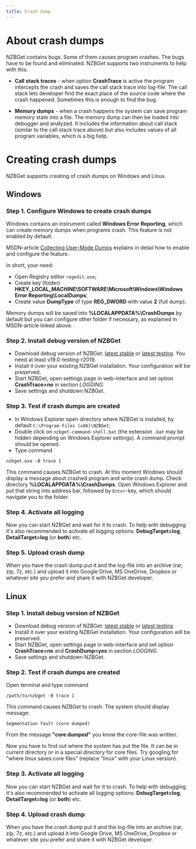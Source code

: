 ```yaml
---
title: Crash dump
---
```

# About crash dumps
NZBGet contains bugs. Some of them causes program crashes. The bugs have to be
found and eliminated. NZBGet supports two instruments to help with this:

- **Call stack traces** - when option **CrashTrace** is active the program
intercepts the crash and saves the call stack trace into log-file. The call stack
lets developer find the exact place of the source code where the crash happened.
Sometimes this is enough to find the bug.

- **Memory dumps** - when a crash happens the system can save program memory 
state into a file. The memory dump can then be loaded into debugger and analyzed.
It includes the information about call stack (similar to the call stack trace above)
but also includes values of all program variables, which is a big help.

# Creating crash dumps

NZBGet supports creating of crash dumps on Windows and Linux.

## Windows

### Step 1. Configure Windows to create crash dumps
Windows contains an instrument called **Windows Error Reporting**, which can
create memory dumps when programs crash. This feature is not enabled by default.

MSDN-article [Collecting User-Mode Dumps](https://msdn.microsoft.com/de-de/library/windows/desktop/bb787181(v=vs.85).aspx)
explains in detail how to enable and configure the feature.

In short, your need:
- Open Registry editor `regedit.exe`;
- Create key (folder) **HKEY_LOCAL_MACHINE\SOFTWARE\Microsoft\Windows\Windows Error Reporting\LocalDumps**;
- Create value **DumpType** of type **REG_DWORD** with value **2** (full dump).

Memory dumps will be saved into **%LOCALAPPDATA%\CrashDumps** by default but you
can configure other folder if necessary, as explained in MSDN-article linked above.

### Step 2. Install debug version of NZBGet
- Download debug version of NZBGet: [latest stable](https://github.com/nzbget/nzbget/releases/download/v{{site.data.version.stable-version}}/nzbget-{{site.data.version.stable-version}}-bin-win32-debug-setup.exe) or
[latest testing](https://github.com/nzbget/nzbget/releases/download/v{{site.data.version.testing-version}}-{{site.data.version.testing-revision}}/nzbget-{{site.data.version.testing-version}}-testing-{{site.data.version.testing-revision}}-bin-win32-debug-setup.exe). You need at least v19.0-testing-r2019.
- Install it over your existing NZBGet installation. Your configuration will be preserved.
- Start NZBGet, open settings page in web-interface and set option **CrashTrace=no** 
in section *LOGGING*.
- Save settings and shutdown NZBGet.

### Step 3. Test if crash dumps are created
- In Windows Explorer open directory where NZBGet is installed, by default
`C:\Program Files (x86)\NZBGet`;
- Double click on `nzbget-command-shell.bat` (the extension `.bat` may be hidden depending
on Windows Explorer settings). A command prompt should be opened.
- Type command
```
nzbget.exe -B trace 1
```

This command causes NZBGet to crash. At this moment Windows should display a message
about crashed program and write crash dump. Check directory **%LOCALAPPDATA%\CrashDumps**.
Open Windows Explorer and put that string into address bar, followed by `Enter`-key,
which should navigate you to the folder.

### Step 4. Activate all logging
Now you can start NZBGet and wait for it to crash. To help with debugging it's also
recommended to activate all logging options: **DebugTarget=log**, **DetailTarget=log** (or **both**) etc.

### Step 5. Upload crash dump
When you have the crash dump put it and the log-file into an archive (rar, zip, 7z, etc.) and upload it into Google Drive, MS OneDrive, Dropbox or whatever site you prefer and share
it with NZBGet developer.

## Linux

### Step 1. Install debug version of NZBGet
- Download debug version of NZBGet: [latest stable](https://github.com/nzbget/nzbget/releases/download/v{{site.data.version.stable-version}}/nzbget-{{site.data.version.stable-version}}-bin-linux-debug.run) or
[latest testing](https://github.com/nzbget/nzbget/releases/download/v{{site.data.version.testing-version}}-{{site.data.version.testing-revision}}/nzbget-{{site.data.version.testing-version}}-testing-{{site.data.version.testing-revision}}-bin-linux-debug.run).
- Install it over your existing NZBGet installation. Your configuration will be preserved.
- Start NZBGet, open settings page in web-interface and set option **CrashTrace=no**
and **CrashDump=yes** in section *LOGGING*.
- Save settings and shutdown NZBGet.

### Step 2. Test if crash dumps are created
Open terminal and type command
```
/path/to/nzbget -B trace 1
```

This command causes NZBGet to crash. The system should display message:
```
Segmentation fault (core dumped)
```

From the message **"core dumped"** you know the core-file was written.

Now you have to find out where the system has put the file. It can be 
in current directory or in a special directory for core files.
Try googling for "where linux saves core files" (replace "linux" with your
Linux version).

### Step 3. Activate all logging
Now you can start NZBGet and wait for it to crash. To help with debugging it's also
recommended to activate all logging options: **DebugTarget=log**, **DetailTarget=log** (or **both**) etc.

### Step 4. Upload crash dump
When you have the crash dump put it and the log-file into an archive (rar, zip, 7z, etc.) and upload it into Google Drive, MS OneDrive, Dropbox or whatever site you prefer and share
it with NZBGet developer.
